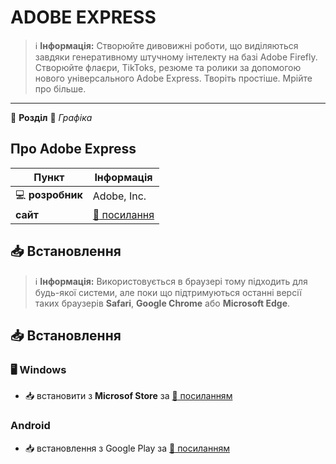 # ADOBE EXPRESS


> :information_source: **Інформація:** Створюйте дивовижні роботи, що виділяються завдяки генеративному штучному інтелекту на базі Adobe Firefly. Створюйте флаєри, TikToks, резюме та ролики за допомогою нового універсального Adobe Express. Творіть простіше. Мрійте про більше.

---

:open_file_folder: **Розділ** :toolbox: *Графіка*

## Про Adobe Express

| Пункт | Інформація |
| -------------- | --------------- |
| :computer: **розробник** | Adobe, Inc. |
| **сайт** | [:link: посилання](https://new.express.adobe.com/#) |

## :inbox_tray: Встановлення

> :information_source: **Інформація:** Використовується в браузері тому підходить для будь-якої системи, але поки що підтримуються останні версії таких браузерів **Safari**, **Google Chrome** або **Microsoft Edge**.

## :inbox_tray: Встановлення

### :desktop_computer: Windows

- :inbox_tray: встановити з **Microsof Store** за [:link: посиланням](https://apps.microsoft.com/detail/9p94lh3q1cp5?hl=uk-ua&gl=US)

### Android

- :inbox_tray: встановлення з Google Play за [:link: посиланням](https://play.google.com/store/apps/details?id=com.adobe.spark.post&hl=en_US)
